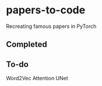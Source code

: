 # papers-to-code
Recreating famous papers in PyTorch

## Completed 

## To-do
Word2Vec
Attention
UNet


